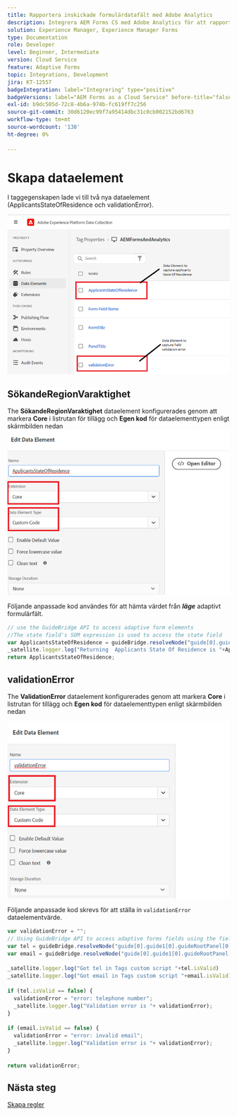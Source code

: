 ```yaml
---
title: Rapportera inskickade formulärdatafält med Adobe Analytics
description: Integrera AEM Forms CS med Adobe Analytics för att rapportera formulärdatafält
solution: Experience Manager, Experience Manager Forms
type: Documentation
role: Developer
level: Beginner, Intermediate
version: Cloud Service
feature: Adaptive Forms
topic: Integrations, Development
jira: KT-12557
badgeIntegration: label="Integrering" type="positive"
badgeVersions: label="AEM Forms as a Cloud Service" before-title="false"
exl-id: b9dc505d-72c8-4b6a-974b-fc619ff7c256
source-git-commit: 30d6120ec99f7a95414dbc31c0cb002152bd6763
workflow-type: tm+mt
source-wordcount: '138'
ht-degree: 0%

---
```


# Skapa dataelement

I taggegenskapen lade vi till två nya dataelement (ApplicantsStateOfResidence och validationError).

![adaptiv form](assets/data_elements.png)

## SökandeRegionVaraktighet

The **SökandeRegionVaraktighet** dataelement konfigurerades genom att markera **Core** i listrutan för tillägg och **Egen kod** för dataelementtypen enligt skärmbilden nedan
![sökande-stat-bosättning](assets/applicantstateofresidence.png)

Följande anpassade kod användes för att hämta värdet från **_läge_** adaptivt formulärfält.

```javascript
// use the GuideBridge API to access adaptive form elements
//The state field's SOM expression is used to access the state field
var ApplicantsStateOfResidence = guideBridge.resolveNode("guide[0].guide1[0].guideRootPanel[0].state[0]").value;
_satellite.logger.log("Returning  Applicants State Of Residence is "+ApplicantsStateOfResidence);
return ApplicantsStateOfResidence;
```

## validationError

The **ValidationError** dataelement konfigurerades genom att markera **Core** i listrutan för tillägg och **Egen kod** för dataelementtypen enligt skärmbilden nedan

![validation-error](assets/validation-error.png)

Följande anpassade kod skrevs för att ställa in `validationError` dataelementvärde.

```javascript
var validationError = "";
// Using GuideBridge API to access adaptive forms fields using the fields SOM expression
var tel = guideBridge.resolveNode("guide[0].guide1[0].guideRootPanel[0].telephone[0]");
var email = guideBridge.resolveNode("guide[0].guide1[0].guideRootPanel[0].email[0]");

_satellite.logger.log("Got tel in Tags custom script "+tel.isValid)
_satellite.logger.log("Got email in Tags custom script "+email.isValid)

if (tel.isValid == false) {  
  validationError = "error: telephone number";
  _satellite.logger.log("Validation error is "+ validationError);
}

if (email.isValid == false) {  
  validationError = "error: invalid email";
  _satellite.logger.log("Validation error is "+ validationError);
}

return validationError;
```

## Nästa steg

[Skapa regler](./rules.md)